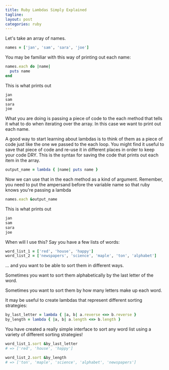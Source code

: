 ```yaml
---
title: Ruby Lambdas Simply Explained
tagline:
layout: post
categories: ruby
---
```


Let's take an array of names.

```ruby
names = ['jan', 'sam', 'sara', 'joe']
```


You may be familiar with this way of printing out each name:

```ruby
names.each do |name|
  puts name
end
```

This is what prints out

```ruby
jan
sam
sara
joe
```

What you are doing is passing a piece of code to the each method that tells it what to do when iterating over the array. In this case we want to print out each name.

A good way to start learning about lambdas is to think of them as a piece of code just like the one we passed to the each loop. You might find it useful to save that piece of code and re-use it in different places in order to keep your code DRY. This is the syntax for saving the code that prints out each item in the array.

```ruby
output_name = lambda { |name| puts name }
```

Now we can use that in the each method as a kind of argument. Remember, you need to put the ampersand before the variable name so that ruby knows you're passing a lambda

```ruby
names.each &output_name
```

This is what prints out

```ruby
jan
sam
sara
joe
```

When will I use this? Say you have a few lists of words:

```ruby
word_list_1 = ['red', 'house', 'happy']
word_list_2 = ['newspapers', 'science', 'maple', 'ton', 'alphabet']
```

... and you want to be able to sort them in different ways.

Sometimes you want to sort them alphabetically by the last letter of the word.

Sometimes you want to sort them by how many letters make up each word.

It may be useful to create lambdas that represent different sorting strategies:

```ruby
by_last_letter = lambda { |a, b| a.reverse <=> b.reverse }
by_length = lambda { |a, b| a.length <=> b.length }
```

You have created a really simple interface to sort any word list using a variety of different sorting strategies!

```ruby
word_list_1.sort &by_last_letter
# => ['red', 'house', 'happy']
```

```ruby
word_list_2.sort &by_length
# => ['ton', 'maple', 'science', 'alphabet', 'newspapers']
```
